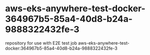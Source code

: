 # aws-eks-anywhere-test-docker-364967b5-85a4-40d8-b24a-9888322432fe-3
repository for use with E2E test job aws-eks-anywhere-test-docker:364967b5-85a4-40d8-b24a-9888322432fe-3
